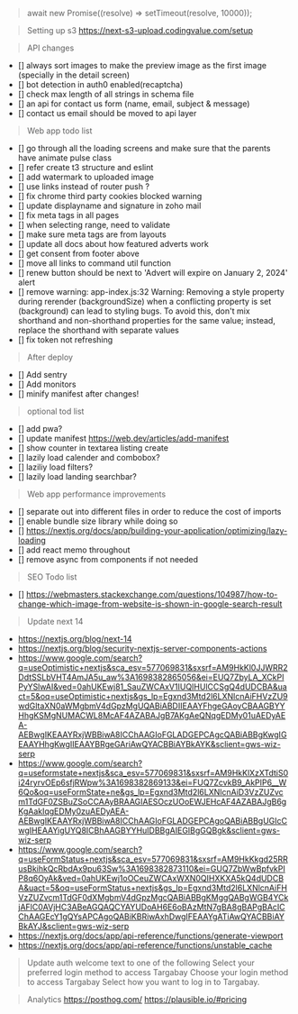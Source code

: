 > await new Promise((resolve) => setTimeout(resolve, 10000));


> Setting up s3
> https://next-s3-upload.codingvalue.com/setup

> API changes
-   [] always sort images to make the preview image as the first image (specially in the detail screen)
-   [] bot detection in auth0 enabled(recaptcha)
-   [] check max length of all strings in schema file
-   [] an api for contact us form (name, email, subject & message)
-   [] contact us email should be moved to api layer

> Web app todo list
-   [] go through all the loading screens and make sure that the parents have animate pulse class
-   [] refer create t3 structure and eslint
-   [] add watermark to uploaded image
-   [] use links instead of router push ?
-   [] fix chrome third party cookies blocked warning
-   [] update displayname and signature in zoho mail
-   [] fix meta tags in all pages
-   [] when selecting range, need to validate
-   [] make sure meta tags are from layouts
-   [] update all docs about how featured adverts work
-   [] get consent from footer above
-   [] move all links to command util function
-   [] renew button should be next to 'Advert will expire on January 2, 2024' alert
-   [] remove warning: app-index.js:32 Warning: Removing a style property during rerender (backgroundSize) when a conflicting property is set (background) can lead to styling bugs. To avoid this, don't mix shorthand and non-shorthand properties for the same value; instead, replace the shorthand with separate values
-   [] fix token not refreshing

> After deploy
-   [] Add sentry
-   [] Add monitors
-   [] minify manifest after changes!

> optional tod list
-   [] add pwa?
-   [] update manifest https://web.dev/articles/add-manifest
-   [] show counter in textarea listing create
-   [] lazily load calender and combobox?
-   [] laziliy load filters?
-   [] lazily load landing searchbar?

> Web app performance improvements

-   [] separate out into different files in order to reduce the cost of imports
-   [] enable bundle size library while doing so
-   [] https://nextjs.org/docs/app/building-your-application/optimizing/lazy-loading
-   [] add react memo throughout
-   [] remove async from components if not needed

> SEO Todo list
-   [] https://webmasters.stackexchange.com/questions/104987/how-to-change-which-image-from-website-is-shown-in-google-search-result




> Update next 14
-   https://nextjs.org/blog/next-14
-   https://nextjs.org/blog/security-nextjs-server-components-actions
-   https://www.google.com/search?q=useOptimistic+nextjs&sca_esv=577069831&sxsrf=AM9HkKl0JJWRR2DdtSSLbVHT4AmJA5u_aw%3A1698382865056&ei=EUQ7ZbyLA_XCkPIPyYSlwAI&ved=0ahUKEwj81_SauZWCAxV1IUQIHUlCCSgQ4dUDCBA&uact=5&oq=useOptimistic+nextjs&gs_lp=Egxnd3Mtd2l6LXNlcnAiFHVzZU9wdGltaXN0aWMgbmV4dGpzMgUQABiABDIIEAAYFhgeGAoyCBAAGBYYHhgKSMgNUMACWL8McAF4AZABAJgB7AKgAeQNqgEDMy01uAEDyAEA-AEBwgIKEAAYRxjWBBiwA8ICChAAGIoFGLADGEPCAgcQABiABBgKwgIGEAAYHhgKwgIIEAAYBRgeGAriAwQYACBBiAYBkAYK&sclient=gws-wiz-serp
-   https://www.google.com/search?q=useformstate+nextjs&sca_esv=577069831&sxsrf=AM9HkKlXzXTdtiS0i24ryrvOEp6sfjRWpw%3A1698382869133&ei=FUQ7ZcvkB9_AkPIP6__W6Qo&oq=useFormState+ne&gs_lp=Egxnd3Mtd2l6LXNlcnAiD3VzZUZvcm1TdGF0ZSBuZSoCCAAyBRAAGIAESOczUOoEWJEHcAF4AZABAJgB6gKgAakIqgEDMy0zuAEDyAEA-AEBwgIKEAAYRxjWBBiwA8ICChAAGIoFGLADGEPCAgoQABiABBgUGIcCwgIHEAAYigUYQ8ICBhAAGBYYHuIDBBgAIEGIBgGQBgk&sclient=gws-wiz-serp
-   https://www.google.com/search?q=useFormStatus+nextjs&sca_esv=577069831&sxsrf=AM9HkKkgd25RRusBkihkQcRbdAx9pu63Sw%3A1698382873110&ei=GUQ7ZbWwBpfvkPIP8q6OyAk&ved=0ahUKEwj1oOCeuZWCAxWXN0QIHXKXA5kQ4dUDCBA&uact=5&oq=useFormStatus+nextjs&gs_lp=Egxnd3Mtd2l6LXNlcnAiFHVzZUZvcm1TdGF0dXMgbmV4dGpzMgcQABiABBgKMggQABgWGB4YCkjAFlC0AVjHC3ABeAGQAQCYAYUDoAH6E6oBAzMtN7gBA8gBAPgBAcICChAAGEcY1gQYsAPCAgoQABiKBRiwAxhDwgIFEAAYgATiAwQYACBBiAYBkAYJ&sclient=gws-wiz-serp
-   https://nextjs.org/docs/app/api-reference/functions/generate-viewport
-   https://nextjs.org/docs/app/api-reference/functions/unstable_cache


> Update auth welcome text to one of the following
Select your preferred login method to access Targabay
Choose your login method to access Targabay
Select how you want to log in to Targabay.


> Analytics
https://posthog.com/
https://plausible.io/#pricing